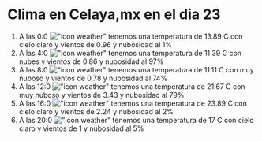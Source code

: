 # Clima en Celaya,mx en el dia 23

1. A las 0:0 !["icon weather"](http://openweathermap.org/img/w/01n.png) tenemos una temperatura de 13.89 C con cielo claro y  vientos de 0.96 y nubosidad al 1%
1. A las 4:0 !["icon weather"](http://openweathermap.org/img/w/04n.png) tenemos una temperatura de 11.39 C con nubes y  vientos de 0.86 y nubosidad al 97%
1. A las 8:0 !["icon weather"](http://openweathermap.org/img/w/04d.png) tenemos una temperatura de 11.11 C con muy nuboso y  vientos de 0.78 y nubosidad al 74%
1. A las 12:0 !["icon weather"](http://openweathermap.org/img/w/04d.png) tenemos una temperatura de 21.67 C con muy nuboso y  vientos de 3.43 y nubosidad al 79%
1. A las 16:0 !["icon weather"](http://openweathermap.org/img/w/01d.png) tenemos una temperatura de 23.89 C con cielo claro y  vientos de 2.24 y nubosidad al 2%
1. A las 20:0 !["icon weather"](http://openweathermap.org/img/w/01n.png) tenemos una temperatura de 17 C con cielo claro y  vientos de 1 y nubosidad al 5%
